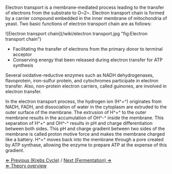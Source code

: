 Electron transport is a membrane-mediated process leading to the
transfer of electrons from the substrate to O~2~. Electron transport
chain is formed by a carrier compound embedded in the inner membrane of
mitochondria of yeast. Two basic functions of electron transport chain
are as follows:

![Electron transport chain](/wiki/electron transport.jpg "fig:Electron transport chain")

-   Facilitating the transfer of electrons from the primary donor to
    terminal acceptor
-   Conserving energy that been released during electron transfer for
    ATP synthesis

Several oxidative-reductive enzymes such as NADH dehydrogenases,
flavoprotein, iron-sulfur protein, and cytochromes participate in
electron transfer. Also, non-protein electron carriers, called guinones,
are involved in electron transfer.

In the electron transport process, the hydrogen ion (H^+^) originates
from NADH, FADH, and dissociation of water in the cytoplasm are extruded
to the outer surface of the membrane. The extrusion of H^+^ to the outer
membrane results in the accumulation of OH^-^ inside the membrane. This
separation of H^+^ and OH^-^ results in pH and charge differentiation
between both sides. This pH and charge gradient between two sides of the
membrane is called proton motive force and makes the membrane charged
like a battery. H^+^ moves back into the membrane through a pore created
by ATP synthase, allowing the enzyme to prepare ATP at the expense of
this gradient.

[⇐ Previous (Krebs Cycle)](/wiki/Krebs_Cycle "wikilink") / [Next
(Fermentation) ⇒](/wiki/Fermentation "wikilink")\
 [⇐ Theory overview](/wiki/Fermentation_Case "wikilink")

